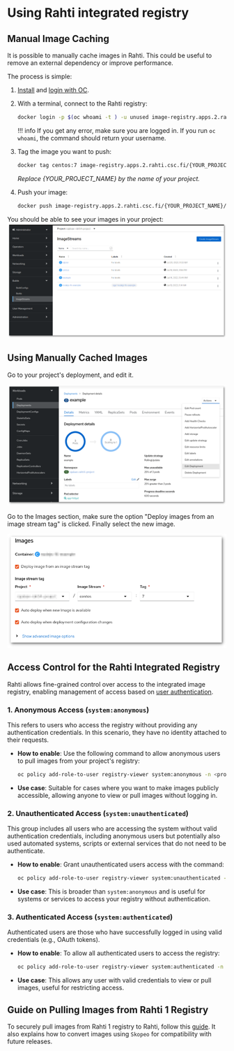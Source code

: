 # Using Rahti integrated registry

## Manual Image Caching 

It is possible to manually cache images in Rahti. This could be useful to remove
an external dependency or improve performance.

The process is simple:

1. [Install](../usage/cli.md#how-to-install-the-oc-tool) and [login with OC](../usage/cli.md#how-to-login-with-oc).

1. With a terminal, connect to the Rahti registry:
    ```sh
    docker login -p $(oc whoami -t ) -u unused image-registry.apps.2.rahti.csc.fi
    ```

    !!! info
        If you get any error, make sure you are logged in. If you run `oc whoami`, the command should return your username.

2. Tag the image you want to push:
   ```sh
   docker tag centos:7 image-registry.apps.2.rahti.csc.fi/{YOUR_PROJECT_NAME}/centos:<tag>
   ```
   _Replace {YOUR_PROJECT_NAME} by the name of your project._

3. Push your image:
   ```sh
   docker push image-registry.apps.2.rahti.csc.fi/{YOUR_PROJECT_NAME}/centos:<tag>
   ```

You should be able to see your images in your project:
![Image Streams](../../img/image_streams_rahti4.png)

## Using Manually Cached Images 

Go to your project's deployment, and edit it.

![Edit deployment](../../img/edit_deployment.png)

Go to the Images section, make sure the option "Deploy images from an image stream tag" is clicked.
Finally select the new image.

![Use cached image](../../img/use_cached_image.png)

## Access Control for the Rahti Integrated Registry

Rahti allows fine-grained control over access to the integrated image registry, enabling management of access based on [user authentication](https://docs.openshift.com/container-platform/4.15/authentication/understanding-authentication.html).

### 1. **Anonymous Access** (`system:anonymous`)

This refers to users who access the registry without providing any authentication credentials. In this scenario, they have no identity attached to their requests.

- **How to enable**: Use the following command to allow anonymous users to pull images from your project's registry:
  ```bash
  oc policy add-role-to-user registry-viewer system:anonymous -n <project>
  ```
- **Use case**: Suitable for cases where you want to make images publicly accessible, allowing anyone to view or pull images without logging in.

### 2. **Unauthenticated Access** (`system:unauthenticated`)

This group includes all users who are accessing the system without valid authentication credentials, including anonymous users but potentially also used automated systems, scripts or external services  that do not need to be authenticate.

- **How to enable**: Grant unauthenticated users access with the command:
  ```bash
  oc policy add-role-to-user registry-viewer system:unauthenticated -n <project>
  ```
- **Use case**: This is broader than `system:anonymous` and is useful for systems or services to access your registry without authentication.

### 3. **Authenticated Access** (`system:authenticated`)

Authenticated users are those who have successfully logged in using valid credentials (e.g., OAuth tokens).

- **How to enable**: To allow all authenticated users to access the registry:
  ```bash
  oc policy add-role-to-user registry-viewer system:authenticated -n <project>
  ```
- **Use case**: This allows any user with valid credentials to view or pull images, useful for restricting access.

## Guide on Pulling Images from Rahti 1 Registry

To securely pull images from Rahti 1 registry to Rahti, follow this [guide](../../../support/faq/pull-from-rahtiv1-registry.md). It also explains how to convert images using `Skopeo` for compatibility with future releases.